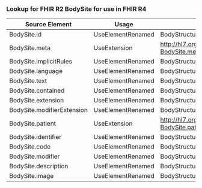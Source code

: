 ### Lookup for FHIR R2 BodySite for use in FHIR R4

| Source Element | Usage | Target |
| -------------- | ----- | ------ |
| BodySite.id | UseElementRenamed | BodyStructure.id |
| BodySite.meta | UseExtension | http://hl7.org/fhir/1.0/StructureDefinition/extension-BodySite.meta |
| BodySite.implicitRules | UseElementRenamed | BodyStructure.implicitRules |
| BodySite.language | UseElementRenamed | BodyStructure.language |
| BodySite.text | UseElementRenamed | BodyStructure.text |
| BodySite.contained | UseElementRenamed | BodyStructure.contained |
| BodySite.extension | UseElementRenamed | BodyStructure.extension |
| BodySite.modifierExtension | UseElementRenamed | BodyStructure.modifierExtension |
| BodySite.patient | UseExtension | http://hl7.org/fhir/1.0/StructureDefinition/extension-BodySite.patient |
| BodySite.identifier | UseElementRenamed | BodyStructure.identifier |
| BodySite.code | UseElementRenamed | BodyStructure.location |
| BodySite.modifier | UseElementRenamed | BodyStructure.locationQualifier |
| BodySite.description | UseElementRenamed | BodyStructure.description |
| BodySite.image | UseElementRenamed | BodyStructure.image |
